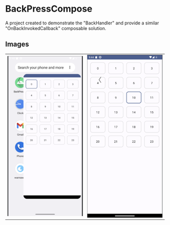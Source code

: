<!DOCTYPE html>
<html>
<body>
  <h1>BackPressCompose</h1>
  <p>A project created to demonstrate the "BackHandler" and provide a similar "OnBackInvokedCallback" composable solution.</p>
  <h2>Images</h2>
 <table>
  <tr>
    <td>
      <img src="https://github.com/oguzhanaslann/BackPressCompose/blob/d43625f8c8052438fb408fce32745cad7a813de7/sampleImage/sampleImage1.png" alt="sampleImage1" width="400">
    </td>
    <td>
      <img src="https://github.com/oguzhanaslann/BackPressCompose/blob/d43625f8c8052438fb408fce32745cad7a813de7/sampleImage/sampleImage2.png" alt="sampleImage2" width="400">
    </td>
  </tr>
</table>
</body>
</html>
